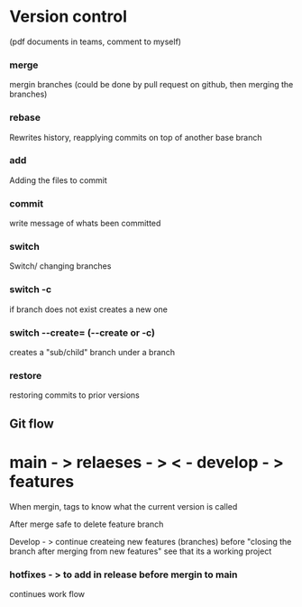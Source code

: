 # Version control
(pdf documents in teams, comment to myself)
### merge
mergin branches (could be done by pull request on github, then merging the branches)

### rebase
Rewrites history, reapplying commits on top of another base branch

### add
Adding the files to commit

### commit 
write message of whats been committed

### switch <branchname>
Switch/ changing branches

### switch -c <branchname>
if branch does not exist creates a new one

### switch --create=<subbranch> <parentbranch> (--create or -c)
creates a "sub/child" branch under a branch

### restore
restoring commits to prior versions

## Git flow

# main - > relaeses - >  < - develop - > features 
When mergin, tags to know what the current version is called

After merge safe to delete feature branch 

Develop - > continue createing new features (branches)
before "closing the branch after merging from new features" see that its a working project

### hotfixes - > to add in release before mergin to main 

continues work flow



